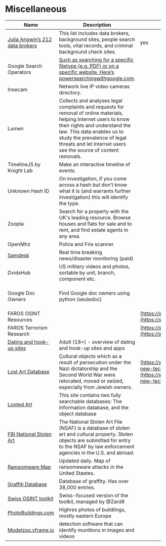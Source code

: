 # Miscellaneous

| Name                                                                                                                                       | Description                                                                                                                                                                                                                                                                       | Free?                                                                                                                                                                                            | Guide | Link                                                                                                                                                         |
| ------------------------------------------------------------------------------------------------------------------------------------------ | --------------------------------------------------------------------------------------------------------------------------------------------------------------------------------------------------------------------------------------------------------------------------------- | ------------------------------------------------------------------------------------------------------------------------------------------------------------------------------------------------ | ----- | ------------------------------------------------------------------------------------------------------------------------------------------------------------ |
| [Julia Angwin’s 212 data brokers](https://docs.google.com/spreadsheets/d/1nDWmjCBvQE6N1TDv6RvAjo6oeSCRCIiWjG7502OG48I/edit#gid=1243681278) | This list includes data brokers, background sites, people search tools, vital records, and criminal background check sites.                                                                                                                                                       | yes                                                                                                                                                                                              |       |                                                                                                                                                              |
| Google Search Operators                                                                                                                    | [Such as searching for a specific filetype (e.g. PDF) or on a specific website. Here’s ](http://www.powersearchingwithgoogle.com/)[powersearchingwithgoogle.com](http://www.powersearchingwithgoogle.com/).                                                                       |                                                                                                                                                                                                  |       | [googleguide.com/advanced\_operators\_reference.html](http://www.googleguide.com/advanced\_operators\_reference.html)                                        |
| Insecam                                                                                                                                    | Network live IP video cameras directory.                                                                                                                                                                                                                                          |                                                                                                                                                                                                  |       | insecam.org/en/                                                                                                                                              |
| Lumen                                                                                                                                      | Collects and analyses legal complaints and requests for removal of online materials, helping Internet users to know their rights and understand the law. This data enables us to study the prevalence of legal threats and let Internet users see the source of content removals. |                                                                                                                                                                                                  |       | [lumendatabase.org](https://lumendatabase.org/)                                                                                                              |
| TimelineJS by Knight Lab                                                                                                                   | Make an interactive timeline of events.                                                                                                                                                                                                                                           |                                                                                                                                                                                                  |       | timeline.knightlab.com                                                                                                                                       |
| Unknown Hash ID                                                                                                                            | On investigation, if you come across a hash but don’t know what it is (and warrants further investigation) this will identify the type.                                                                                                                                           |                                                                                                                                                                                                  |       | [onlinehashcrack.com/hash-identification.php](https://www.onlinehashcrack.com/hash-identification.php)                                                       |
| Zoopla                                                                                                                                     | Search for a property with the UK's leading resource. Browse houses and flats for sale and to rent, and find estate agents in any area.                                                                                                                                           |                                                                                                                                                                                                  |       | zoopla.co.uk                                                                                                                                                 |
| OpenMhz                                                                                                                                    | Police and Fire scanner                                                                                                                                                                                                                                                           |                                                                                                                                                                                                  |       | [https://openmhz.com/](https://openmhz.com/)                                                                                                                 |
| [Samdesk](https://samdesk.io/)                                                                                                             | Real time breaking news/disaster monitoring (paid)                                                                                                                                                                                                                                |                                                                                                                                                                                                  |       | [- ](https://samdesk.io/)[https://samdesk.io/](https://samdesk.io/)                                                                                          |
| DvidsHub                                                                                                                                   | US military videos and photos, sortable by unit, branch, component etc.                                                                                                                                                                                                           |                                                                                                                                                                                                  |       | [https://www.dvidshub.net/search?filter\[type\]=video](https://www.dvidshub.net/search?filter\[type]=video)                                                  |
| Google Doc Owners                                                                                                                          | Find Google doc owners using python (xeuledoc)                                                                                                                                                                                                                                    |                                                                                                                                                                                                  |       | [https://inteltechniques.com/blog/2021/03/21/investigating-google-doc-owners/](https://inteltechniques.com/blog/2021/03/21/investigating-google-doc-owners/) |
| FAROS OSINT Resources                                                                                                                      |                                                                                                                                                                                                                                                                                   | [https://start.me/p/1kvvxN/faros-osint-resources](https://start.me/p/1kvvxN/faros-osint-resources)                                                                                               |       |                                                                                                                                                              |
| FAROS Terrorism Research                                                                                                                   |                                                                                                                                                                                                                                                                                   | [https://start.me/p/b57786/faros-terrorism-research](https://start.me/p/b57786/faros-terrorism-research)                                                                                         |       |                                                                                                                                                              |
| [Dating and hook-up sites](https://start.me/p/VRxaj5/dating-apps-and-hook-up-sites-for-investigators)                                      | Adult (18+) - overview of dating and hook-up sites and apps                                                                                                                                                                                                                       |                                                                                                                                                                                                  |       |                                                                                                                                                              |
| [Lost Art Database](https://www.lostart.de/en/start)                                                                                       | Çultural objects which as a result of persecution under the Nazi dictatorship and the Second World War were relocated, moved or seized, especially from Jewish owners.                                                                                                            | [https://www.bellingcat.com/resources/2022/08/09/using-new-tech-to-investigate-old-photographs/](https://www.bellingcat.com/resources/2022/08/09/using-new-tech-to-investigate-old-photographs/) |       |                                                                                                                                                              |
| [Looted Art](https://www.lootedart.com/search2.php)                                                                                        | This site contains two fully searchable databases: The information database, and the object database                                                                                                                                                                              |                                                                                                                                                                                                  |       |                                                                                                                                                              |
| [FBI National Stolen Art](https://www.fbi.gov/investigate/violent-crime/art-theft/national-stolen-art-file)                                | The National Stolen Art File (NSAF) is a database of stolen art and cultural property. Stolen objects are submitted for entry to the NSAF by law enforcement agencies in the U.S. and abroad.                                                                                     |                                                                                                                                                                                                  |       |                                                                                                                                                              |
| [Ramsomware Map](https://www.comparitech.com/ransomware-attack-map/)                                                                       | Updated daily. Map of ransomeware attacks in the United Staetes.                                                                                                                                                                                                                  |                                                                                                                                                                                                  |       |                                                                                                                                                              |
| [Graffiti Database](https://graffiti-database.com/)                                                                                        | Database of graffity. Has over 38,000 entries.                                                                                                                                                                                                                                    |                                                                                                                                                                                                  |       |                                                                                                                                                              |
| [Swiss OSINT toolkit](https://docs.google.com/spreadsheets/d/1LHP3gfppDBBPENffw9R7FrhpRxhmP0UhaLiklbQN7tA/edit#gid=1477551373)             | Swiss-focused version of the toolkit, managed by @Zard8                                                                                                                                                                                                                           |                                                                                                                                                                                                  |       |                                                                                                                                                              |
| [PhotoBuildings.com](https://photobuildings.com/map.php?center=51.7814,39.1941\&zoom=7)                                                    | Highres photos of buildlings, mostly eastern Europe                                                                                                                                                                                                                               |                                                                                                                                                                                                  |       |                                                                                                                                                              |
| [Modelzoo.vframe.io](http://modelzoo.vframe.io/)                                                                                           | detection software that can identify munitions in images and videos                                                                                                                                                                                                               |                                                                                                                                                                                                  |       |                                                                                                                                                              |
